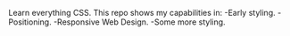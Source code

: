Learn everything CSS. This repo shows my capabilities in:
-Early styling.
-Positioning.
-Responsive Web Design.
-Some more styling.
